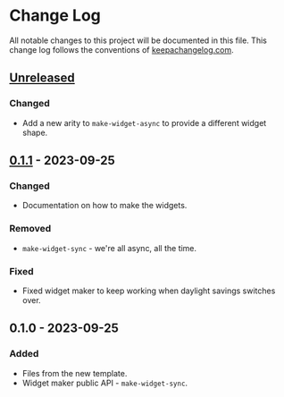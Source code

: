 # Change Log
All notable changes to this project will be documented in this file. This change log follows the conventions of [keepachangelog.com](http://keepachangelog.com/).

## [Unreleased]
### Changed
- Add a new arity to `make-widget-async` to provide a different widget shape.

## [0.1.1] - 2023-09-25
### Changed
- Documentation on how to make the widgets.

### Removed
- `make-widget-sync` - we're all async, all the time.

### Fixed
- Fixed widget maker to keep working when daylight savings switches over.

## 0.1.0 - 2023-09-25
### Added
- Files from the new template.
- Widget maker public API - `make-widget-sync`.

[Unreleased]: https://sourcehost.site/your-name/clojure1/compare/0.1.1...HEAD
[0.1.1]: https://sourcehost.site/your-name/clojure1/compare/0.1.0...0.1.1
